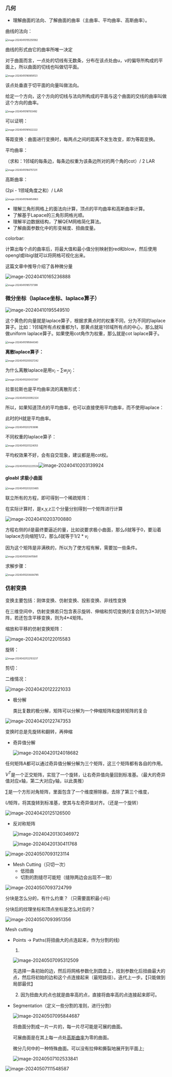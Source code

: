 ### 几何

- 理解曲面的法向、了解曲面的曲率（主曲率、平均曲率、高斯曲率）。

曲线的法向：

<img src="https://raw.githubusercontent.com/poinne/md-pic/main/image-20240410164757231.png" alt="image-20240410155250562" style="zoom:50%;" />

曲线的形式由它的曲率所唯一决定

对于曲面而言，一点处的切线有无数条，分布在该点处由u，v的偏导所构成的平面上，所以曲面的切线也叫做切平面。

<img src="https://raw.githubusercontent.com/poinne/md-pic/main/image-20240410160658123.png" alt="image-20240410160658123" style="zoom:50%;" />

该点处垂直于切平面的向量叫做法向。

给定一个方向，这个方向的切线与法向所构成的平面与这个曲面的交线的曲率叫做这个方向的曲率。

<img src="https://raw.githubusercontent.com/poinne/md-pic/main/image-20240410155250562.png" alt="image-20240410161103492" style="zoom:50%;" />

可以证明：

<img src="https://raw.githubusercontent.com/poinne/md-pic/main/image-20240410161422222.png" alt="image-20240410161422222" style="zoom:50%;" />

等距变换：曲面进行变换时，每两点之间的距离不发生改变，即为等距变换。





平均曲率：

（求和：1邻域的每条边，每条边权重为该条边所对的两个角的cot）/ 2 LAR

<img src="https://raw.githubusercontent.com/poinne/md-pic/main/image-20240410164654963.png" alt="image-20240410164757231" style="zoom:50%;" />

高斯曲率：

(2pi - 1领域角度之和）/ LAR

<img src="https://raw.githubusercontent.com/poinne/md-pic/main/image-20240410195549510.png" alt="image-20240410164654963" style="zoom:50%;" />





- 理解三角形网格上的面法向计算，顶点的平均曲率和高斯曲率计算。
- 了解基于Lapace的三角形网格光顺。
- 理解半边数据结构，了解QEM网格简化算法。
- 了解曲面参数化中的形变梯度、扭曲度量。



colorbar:

计算出每个点的曲率后，将最大值和最小值分别映射到red和blow，然后使用opengl或libigl就可以将网格可视化出来。



这篇文章中推导介绍了各种微分量

![image-20240410165236888](https://raw.githubusercontent.com/poinne/md-pic/main/image-20240410165236888.png)





<img src="https://raw.githubusercontent.com/poinne/md-pic/main/image-20240410161103492.png" alt="image-20240410165737399" style="zoom:50%;" />

### 微分坐标（laplace坐标、laplace算子）

![image-20240410195549510](https://raw.githubusercontent.com/poinne/md-pic/main/image-20240410165737399.png)

这个黄色的向量就是laplace算子，根据求黄点时的权重不同，分为不同的laplace算子。比如：1邻域所有点权重都为1，那黄点就是1邻域所有点的中心，那么就叫做uniform laplace算子。如果使用cot角作为权重，那么就是cot laplace算子。

<img src="https://raw.githubusercontent.com/poinne/md-pic/main/image-20240410200437267.png" alt="image-20240410195844340" style="zoom:50%;" />

**离散laplace算子：**

<img src="https://raw.githubusercontent.com/poinne/md-pic/main/image-20240410195844340.png" alt="image-20240410200027242" style="zoom:50%;" />

为什么离散laplace是用$v_i - \sum{w_jv_j}$：

<img src="https://raw.githubusercontent.com/poinne/md-pic/main/image-20240410200027242.png" alt="image-20240410200437267" style="zoom:50%;" />

拉普拉斯也是平均曲率流的离散形式：

<img src="https://raw.githubusercontent.com/poinne/md-pic/main/image-20240410200952324.png" alt="image-20240410200952324" style="zoom:50%;" />

所以，如果知道顶点的平均曲率，也可以直接使用平均曲率，而不使用laplace：

此时的H就是平均曲率。

<img src="https://raw.githubusercontent.com/poinne/md-pic/main/image-20240410202103696.png" alt="image-20240410202103696" style="zoom:50%;" />

不同权重的laplace算子：

<img src="https://raw.githubusercontent.com/poinne/md-pic/main/image-20240410201224053.png" alt="image-20240410201224053" style="zoom:50%;" />

平均权效果不好，会有自交现象，建议都是用cot权。

<img src="https://raw.githubusercontent.com/poinne/md-pic/main/image-20240410202225534.png" alt="image-20240410202225534" style="zoom:50%;" />![image-20240410203139924](https://raw.githubusercontent.com/poinne/md-pic/main/image-20240410203139924.png)

#### gloabl 求极小曲面

<img src="https://raw.githubusercontent.com/poinne/md-pic/main/image-20240410204415841.png" alt="image-20240410203203465" style="zoom:50%;" />

联立所有的方程，即可得到一个稀疏矩阵：

在实际计算时，是x,y,z三个分量分别得到一个矩阵进行计算

![image-20240410203700880](https://raw.githubusercontent.com/poinne/md-pic/main/image-20240410203203465.png)

方程右侧的$\delta$是最终要逼近的量，比如说要求极小曲面，那么$\delta$就等于0，要沿着laplace方向缩短1/2，那么$\delta$就等于$1/2 * v_i$

因为这个矩阵是非满秩的，所以为了使方程有解，需要加一些条件。

<img src="https://raw.githubusercontent.com/poinne/md-pic/main/image-20240420122015583.png" alt="image-20240410204415841" style="zoom:50%;" />

求解步骤：

<img src="https://raw.githubusercontent.com/poinne/md-pic/main/image-20240410204444765.png" alt="image-20240410204444765" style="zoom:50%;" />

### 仿射变换

变换主要包括：刚体变换、仿射变换、投影变换、非线性变换



在三维空间中，仿射变换若只包含表示旋转、伸缩和剪切变换的复合则为3\*3的矩阵，若还包含平移变换，则为4\*4矩阵。

缩放和平移的仿射变换矩阵：

![image-20240420122015583](https://raw.githubusercontent.com/poinne/md-pic/main/image-20240410203700880.png)

旋转：

<img src="https://raw.githubusercontent.com/poinne/md-pic/main/image-20240420122221033.png" alt="image-20240420122103237" style="zoom:50%;" />

剪切：

二维情况：

![image-20240420122221033](https://raw.githubusercontent.com/poinne/md-pic/main/image-20240420124018682.png)

- 极分解

  类比复数的极分解，矩阵可以分解为一个伸缩矩阵和旋转矩阵的复合

![image-20240420122747353](https://raw.githubusercontent.com/poinne/md-pic/main/image-20240420122747353.png)

变换时总是先旋转和翻转，再伸缩

- 奇异值分解

  ![image-20240420124018682](https://raw.githubusercontent.com/poinne/md-pic/main/image-20240420122103237.png)

任何矩阵A都可以通过奇异值分解分解为三个矩阵，这三个矩阵都有各自的作用。

$V^T$是一个正交矩阵，实现了一个旋转，让右奇异值向量回到标准基。（最大的奇异值对应x轴，第二大对应y轴，以此类推）

$\sum$是一个方形对角矩阵，里面包含了一个维度擦除器，去除了第三个维度，

$U$矩阵，将其旋转到标准基，使其与左奇异值对齐。（还是一个旋转）



![image-20240420125126500](https://raw.githubusercontent.com/poinne/md-pic/main/image-20240420130346972.png)



- 反对称矩阵

  ![image-20240420130346972](https://raw.githubusercontent.com/poinne/md-pic/main/image-20240420130411768.png)

  ![image-20240420130411768](https://raw.githubusercontent.com/poinne/md-pic/main/image-20240420125126500.png)





![image-20240507093123114](https://raw.githubusercontent.com/poinne/md-pic/main/image-20240507093123114.png)

- Mesh Cutting（只切一次）
  - 低扭曲
  - 切割的割缝尽可能短（缝隙两边会出现不一致）

![image-20240507093724799](https://raw.githubusercontent.com/poinne/md-pic/main/image-20240507093951356.png)



分块是怎么分的，有什么约束？（只需要面积最小吗）

分块后的纹理坐标和顶点坐标是怎么对应的？

![image-20240507093951356](https://raw.githubusercontent.com/poinne/md-pic/main/image-20240507102533841.png)





Mesh cutting

- Points -> Paths(将扭曲大的点连起来，作为分割的线)

  1.

  ![image-20240507095312509](https://raw.githubusercontent.com/poinne/md-pic/main/image-20240507093724799.png)

  先选择一条初始的边，然后将网格参数化到圆盘上，找到参数化后扭曲最大的点，然后将初始的边和这个点连接起来（最短路径）。迭代上一步。【只能做到局部最优】

  2. 因为扭曲大的点也就是曲率高的点，直接将曲率高的点连接起来即可。

- Segmentation（定义一些分割的准则，进行分割） 

  ![image-20240507095844687](https://raw.githubusercontent.com/poinne/md-pic/main/image-20240507095844687.png)

  将曲面分割成一片一片的，每一片尽可能是可展的曲面。

  可展曲面是在其上每一点处[高斯曲率](https://baike.baidu.com/item/高斯曲率/1276640?fromModule=lemma_inlink)为零的曲面。

  微分几何中的一种特殊曲面。可以没有拉伸和撕裂地展开到平面上;	

  ![image-20240507102533841](https://raw.githubusercontent.com/poinne/md-pic/main/image-20240507111548587.png)





![image-20240507111548587](https://raw.githubusercontent.com/poinne/md-pic/main/image-20240507095312509.png)